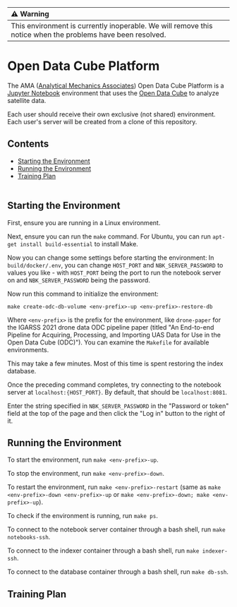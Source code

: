 | :warning:  Warning   |
|:---------------------|
| This environment is currently inoperable. We will remove this notice when the problems have been resolved. |

# Open Data Cube Platform

The AMA ([Analytical Mechanics Associates](https://www.ama-inc.com/)) Open Data Cube Platform is a [Jupyter Notebook](https://jupyter.org/) environment that uses the [Open Data Cube](https://www.opendatacube.org/) to analyze satellite data.

Each user should receive their own exclusive (not shared) environment. Each user's server will be created from a clone of this repository.

## Contents

* [Starting the Environment](#start-env)
* [Running the Environment](#run-env)
* [Training Plan](#train-plan)
<br><br>

## <a name="start-env"></a> Starting the Environment

First, ensure you are running in a Linux environment.

Next, ensure you can run the `make` command. For Ubuntu, you can run `apt-get install build-essential` to install Make.

Now you can change some settings before starting the environment:
In `build/docker/.env`, you can change `HOST_PORT` and `NBK_SERVER_PASSWORD` to values you like - with `HOST_PORT` being the port to run the notebook server on and `NBK_SERVER_PASSWORD` being the password.

Now run this command to initialize the environment:

`make create-odc-db-volume <env-prefix>-up <env-prefix>-restore-db`

Where `<env-prefix>` is the prefix for the environment, like `drone-paper` for the IGARSS 2021 drone data ODC pipeline paper (titled "An End-to-end Pipeline for Acquiring, Processing, and Importing UAS Data for Use in the Open Data Cube (ODC)"). You can examine the `Makefile` for available environments.

This may take a few minutes. Most of this time is spent restoring the index database.

Once the preceding command completes, try connecting to the notebook server at `localhost:{HOST_PORT}`. By default, that should be `localhost:8081`.

Enter the string specified in `NBK_SERVER_PASSWORD` in the "Password or token" field at the top of the page and then click the "Log in" button to the right of it.

## <a name="run-env"></a> Running the Environment

To start the environment, run `make <env-prefix>-up`.

To stop the environment, run `make <env-prefix>-down`.

To restart the environment, run `make <env-prefix>-restart` (same as `make <env-prefix>-down <env-prefix>-up` or `make <env-prefix>-down; make <env-prefix>-up`).

To check if the environment is running, run `make ps`.

To connect to the notebook server container through a bash shell, run `make notebooks-ssh`.

To connect to the indexer container through a bash shell, run `make indexer-ssh`.

To connect to the database container through a bash shell, run `make db-ssh`.

## <a name="train-plan"></a> Training Plan

